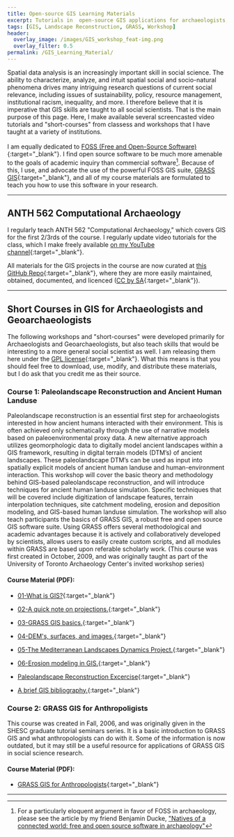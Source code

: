 ```yaml
---
title: Open-source GIS Learning Materials
excerpt: Tutorials in  open-source GIS applications for archaeologists, anthropologists, and other social scientists. 
tags: [GIS, Landscape Reconstruction, GRASS, Workshop]
header:
  overlay_image: /images/GIS_workshop_feat-img.png
  overlay_filter: 0.5
permalink: /GIS_Learning_Material/
---
```



Spatial data analysis is an increasingly important skill in social science. The ability to characterize, analyze, and intuit spatial social and socio-natural phenomena drives many intriguing research questions of current social relevance, including issues of sustainability, policy, resource management, institutional racism, inequality, and more. I therefore believe that it is imperative that GIS skills are taught to all social scientists. That is the main purpose of this page. Here, I make available several screencasted video tutorials and "short-courses" from classess and workshops that I have taught at a variety of institutions. 
<br><br>
I am equally dedicated to [FOSS (Free and Open-Source Software)](https://www.fsf.org/){:target="_blank"}. I find open source software to be much more amenable to the goals of academic inquiry than commercial software[^1]. Because of this, I use, and advocate the use of the powerful FOSS GIS suite, [GRASS GIS](https://grass.osgeo.org){:target="_blank"}, and all of my course materials are formulated to teach you how to use this software in your research.

---


## ANTH 562 Computational Archaeology 

I regularly teach ANTH 562 "Computational Archaeology," which covers GIS for the first 2/3rds of the course. I regularly update video tutorials for the class, which I make freely available [on my YouTube channel](https://www.youtube.com/channel/UCnXYZpB1oDiK44tV2w9ypvA){:target="_blank"}.

All materials for the GIS projects in the course are now curated at [this GitHub Repo](https://github.com/isaacullah/GIS-Projects){:target="_blank"}, where they are more easily maintained, obtained, documented, and licenced ([CC by SA](https://creativecommons.org/licenses/by-nc-sa/4.0/){:target="_blank"}).

---

## Short Courses in GIS for Archaeologists and Geoarchaeologists

The following workshops and "short-courses" were developed primarily for Archaeologists and Geoarchaeologists, but also teach skills that would be interesting to a more general social scientist as well. I am releasing them here under the [GPL license](https://www.gnu.org/copyleft/gpl.html){:target="_blank"}. What this means is that you should feel free to download, use, modify, and distribute these materials, but I do ask that you credit me as their source.

### Course 1: Paleolandscape Reconstruction and Ancient Human Landuse

Paleolandscape reconstruction is an essential first step for archaeologists interested in how ancient humans interacted with their environment. This is often achieved only schematically through the use of
narrative models based on paleoenvironmental proxy data. A new alternative approach utilizes geomorphologic data to digitally model ancient landscapes within a GIS framework, resulting in digital
terrain models (DTM’s) of ancient landscapes. These paleolandscape DTM’s can be used as input into spatially explicit models of ancient human landuse and human-environment interaction. This workshop will cover the basic theory and methodology behind GIS-based paleolandscape reconstruction, and will introduce techniques for ancient human landuse simulation. Specific techniques that will be covered include digitization of landscape features, terrain interpolation techniques, site catchment modeling, erosion and deposition modeling, and GIS-based human landuse simulation. The workshop will also teach participants the basics of GRASS GIS, a robust free and open source GIS software suite. Using GRASS offers several methodological and academic advantages because it is actively and collaboratively developed by scientists, allows users to easily create custom scripts, and all modules within GRASS are based upon referable scholarly work. (This course was first created in October, 2009, and was originally taught as part of the University of Toronto Archaeology Center's invited workshop series)<br />

#### Course Material (PDF):

* [01-What is GIS?](/GIS_Workshops/01-What_is_GIS.pdf){:target="_blank"}

* [02-A quick note on projections.](/GIS_Workshops/02-A_Quick_Note_on_Projections.pdf){:target="_blank"}

* [03-GRASS GIS basics.](/GIS_Workshops/03-GRASS_basics.pdf){:target="_blank"}

* [04-DEM's, surfaces, and images.](/GIS_Workshops/04-DEMs_surfaces_and_images.pdf){:target="_blank"}

* [05-The Mediterranean Landscapes Dynamics Project.](/GIS_Workshops/05-Mediterranean_Landscapes_project.pdf){:target="_blank"}

* [06-Erosion modeling in GIS.](/GIS_Workshops/06-Erosion%20Modeling%20Exercise.pdf){:target="_blank"}

* [Paleolandscape Reconstruction Excercise](/GIS_Workshop/Paleolandscape%20Reconstruction%20Handout.pdf){:target="_blank"}

* [A brief GIS bibliography.](/GIS_Workshop/GIS_workshop_bib.pdf){:target="_blank"}

### Course 2: GRASS GIS for Anthropoligists

This course was created in Fall, 2006, and was originally given in the SHESC graduate tutorial seminars
series. It is a basic introduction to GRASS GIS and what anthropologists can do with it. Some of the information is now outdated, but it may still be a useful resource for applications of GRASS GIS in social science research.

#### Course Material (PDF):

* [GRASS GIS for Anthropologists](/GIS_Workshops/GRASS_GIS_for_Anthropologists.pdf){:target="_blank"}

---

[^1]: For a particularly eloquent argument in favor of FOSS in archaeology, please see the article by my friend Benjamin Ducke, ["Natives of a connected world: free and open source software in archaeology"](https://www.tandfonline.com/doi/full/10.1080/00438243.2012.743259#.VD7dxHW9-Ak)
